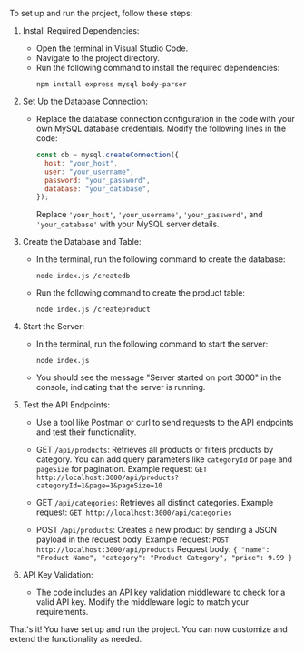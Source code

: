 To set up and run the project, follow these steps:

1. Install Required Dependencies:
   - Open the terminal in Visual Studio Code.
   - Navigate to the project directory.
   - Run the following command to install the required dependencies:
     ```
     npm install express mysql body-parser
     ```

2. Set Up the Database Connection:
   - Replace the database connection configuration in the code with your own MySQL database credentials. Modify the following lines in the code:
     ```javascript
     const db = mysql.createConnection({
       host: "your_host",
       user: "your_username",
       password: "your_password",
       database: "your_database",
     });
     ```
     Replace `'your_host'`, `'your_username'`, `'your_password'`, and `'your_database'` with your MySQL server details.

3. Create the Database and Table:
   - In the terminal, run the following command to create the database:
     ```
     node index.js /createdb
     ```
   - Run the following command to create the product table:
     ```
     node index.js /createproduct
     ```

4. Start the Server:
   - In the terminal, run the following command to start the server:
     ```
     node index.js
     ```
   - You should see the message "Server started on port 3000" in the console, indicating that the server is running.

5. Test the API Endpoints:
   - Use a tool like Postman or curl to send requests to the API endpoints and test their functionality.

   - GET `/api/products`: Retrieves all products or filters products by category. You can add query parameters like `categoryId` or `page` and `pageSize` for pagination.
     Example request: `GET http://localhost:3000/api/products?categoryId=1&page=1&pageSize=10`

   - GET `/api/categories`: Retrieves all distinct categories.
     Example request: `GET http://localhost:3000/api/categories`

   - POST `/api/products`: Creates a new product by sending a JSON payload in the request body.
     Example request: `POST http://localhost:3000/api/products`
     Request body: `{ "name": "Product Name", "category": "Product Category", "price": 9.99 }`

6. API Key Validation:
   - The code includes an API key validation middleware to check for a valid API key. Modify the middleware logic to match your requirements.

That's it! You have set up and run the project. You can now customize and extend the functionality as needed.


